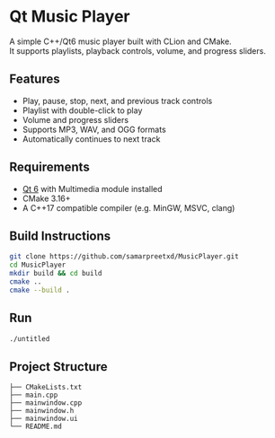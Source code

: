 # Qt Music Player

A simple C++/Qt6 music player built with CLion and CMake.  
It supports playlists, playback controls, volume, and progress sliders.

## Features
- Play, pause, stop, next, and previous track controls
- Playlist with double-click to play
- Volume and progress sliders
- Supports MP3, WAV, and OGG formats
- Automatically continues to next track

## Requirements
- [Qt 6](https://www.qt.io/download) with Multimedia module installed
- CMake 3.16+
- A C++17 compatible compiler (e.g. MinGW, MSVC, clang)

## Build Instructions
```bash
git clone https://github.com/samarpreetxd/MusicPlayer.git
cd MusicPlayer
mkdir build && cd build
cmake ..
cmake --build .
````

## Run

```bash
./untitled
```

## Project Structure

```
├── CMakeLists.txt
├── main.cpp
├── mainwindow.cpp
├── mainwindow.h
├── mainwindow.ui
└── README.md
```


